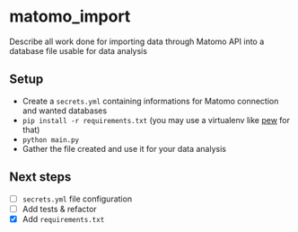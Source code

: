 # matomo_import

Describe all work done for importing data through Matomo API into a database file usable for data analysis

## Setup

- Create a `secrets.yml` containing informations for Matomo connection and wanted databases
- `pip install -r requirements.txt` (you may use a virtualenv like [pew](https://github.com/berdario/pew) for that)
- `python main.py`
- Gather the file created and use it for your data analysis

## Next steps

- [ ] `secrets.yml` file configuration
- [ ] Add tests & refactor
- [x] Add `requirements.txt`
